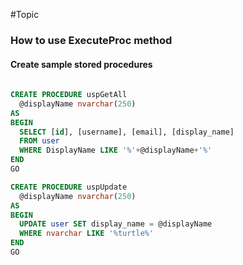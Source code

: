 #Topic

### How to use ExecuteProc method

#### Create sample stored procedures
```sql
 
CREATE PROCEDURE uspGetAll
  @displayName nvarchar(250)
AS
BEGIN
  SELECT [id], [username], [email], [display_name]
  FROM user
  WHERE DisplayName LIKE '%'+@displayName+'%'
END
GO

CREATE PROCEDURE uspUpdate
  @displayName nvarchar(250)
AS
BEGIN
  UPDATE user SET display_name = @displayName
  WHERE nvarchar LIKE '%turtle%'
END
GO

```
